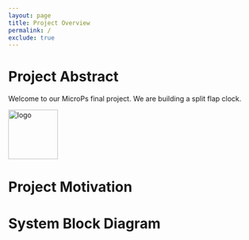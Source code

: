 ```yaml
---
layout: page
title: Project Overview
permalink: /
exclude: true
---
```


# Project Abstract

Welcome to our MicroPs final project.
We are building a split flap clock.



<div style="text-align: left">
  <img src="./assets/img/Logo.png" alt="logo" width="100" />
</div>


# Project Motivation

# System Block Diagram
